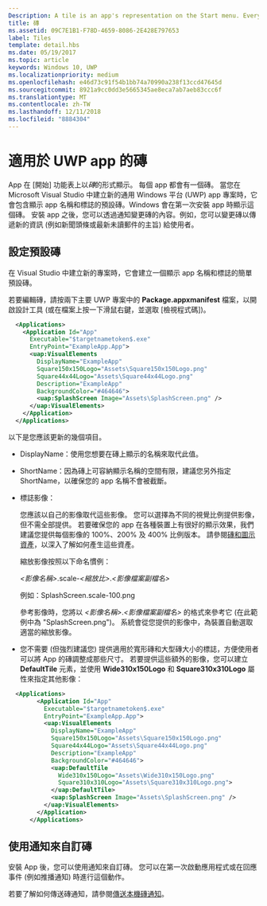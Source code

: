 ```yaml
---
Description: A tile is an app's representation on the Start menu. Every app has a tile. When you create a new Universal Windows Platform (UWP) app project in Microsoft Visual Studio, it includes a default tile that displays your app's name and logo.
title: 磚
ms.assetid: 09C7E1B1-F78D-4659-8086-2E428E797653
label: Tiles
template: detail.hbs
ms.date: 05/19/2017
ms.topic: article
keywords: Windows 10, UWP
ms.localizationpriority: medium
ms.openlocfilehash: e46d73c91f54b1bb74a70990a238f13ccd47645d
ms.sourcegitcommit: 8921a9cc0dd3e5665345ae8eca7ab7aeb83ccc6f
ms.translationtype: MT
ms.contentlocale: zh-TW
ms.lasthandoff: 12/11/2018
ms.locfileid: "8884304"
---
```

# <a name="tiles-for-uwp-apps"></a>適用於 UWP app 的磚

 

App 在 [開始] 功能表上以*磚*的形式顯示。 每個 app 都會有一個磚。 當您在 Microsoft Visual Studio 中建立新的通用 Windows 平台 (UWP) app 專案時，它會包含顯示 app 名稱和標誌的預設磚。Windows 會在第一次安裝 app 時顯示這個磚。 安裝 app 之後，您可以透過通知變更磚的內容。例如，您可以變更磚以傳遞新的資訊 (例如新聞頭條或最新未讀郵件的主旨) 給使用者。

## <a name="configure-the-default-tile"></a>設定預設磚


在 Visual Studio 中建立新的專案時，它會建立一個顯示 app 名稱和標誌的簡單預設磚。

若要編輯磚，請按兩下主要 UWP 專案中的 **Package.appxmanifest** 檔案，以開啟設計工具 (或在檔案上按一下滑鼠右鍵，並選取 \[檢視程式碼\])。

```XML
  <Applications>
    <Application Id="App"
      Executable="$targetnametoken$.exe"
      EntryPoint="ExampleApp.App">
      <uap:VisualElements
        DisplayName="ExampleApp"
        Square150x150Logo="Assets\Square150x150Logo.png"
        Square44x44Logo="Assets\Square44x44Logo.png"
        Description="ExampleApp"
        BackgroundColor="#464646">
        <uap:SplashScreen Image="Assets\SplashScreen.png" />
      </uap:VisualElements>
    </Application>
  </Applications>
```

以下是您應該更新的幾個項目。

-   DisplayName：使用您想要在磚上顯示的名稱來取代此值。
-   ShortName：因為磚上可容納顯示名稱的空間有限，建議您另外指定 ShortName，以確保您的 app 名稱不會被截斷。
-   標誌影像：

    您應該以自己的影像取代這些影像。 您可以選擇為不同的視覺比例提供影像，但不需全部提供。 若要確保您的 app 在各種裝置上有很好的顯示效果，我們建議您提供每個影像的 100%、200% 及 400% 比例版本。 請參閱[磚和圖示資產](app-assets.md)，以深入了解如何產生這些資產。

    縮放影像按照以下命名慣例：
    
    *&lt;影像名稱&gt;*.scale-*&lt;縮放比&gt;*.*&lt;影像檔案副檔名&gt;* 

    例如：SplashScreen.scale-100.png

    參考影像時，您將以 *&lt;影像名稱&gt;*.*&lt;影像檔案副檔名&gt;* 的格式來參考它 (在此範例中為 "SplashScreen.png")。 系統會從您提供的影像中，為裝置自動選取適當的縮放影像。

-   您不需要 (但強烈建議您) 提供適用於寬形磚和大型磚大小的標誌，方便使用者可以將 App 的磚調整成那些尺寸。 若要提供這些額外的影像，您可以建立 **DefaultTile** 元素，並使用 **Wide310x150Logo** 和 **Square310x310Logo** 屬性來指定其他影像：
```    XML
  <Applications>
        <Application Id="App"
          Executable="$targetnametoken$.exe"
          EntryPoint="ExampleApp.App">
          <uap:VisualElements
            DisplayName="ExampleApp"
            Square150x150Logo="Assets\Square150x150Logo.png"
            Square44x44Logo="Assets\Square44x44Logo.png"
            Description="ExampleApp"
            BackgroundColor="#464646">
            <uap:DefaultTile
              Wide310x150Logo="Assets\Wide310x150Logo.png"
              Square310x310Logo="Assets\Square310x310Logo.png">
            </uap:DefaultTile>
            <uap:SplashScreen Image="Assets\SplashScreen.png" />
          </uap:VisualElements>
        </Application>
      </Applications>
```

## <a name="use-notifications-to-customize-your-tile"></a>使用通知來自訂磚


安裝 App 後，您可以使用通知來自訂磚。 您可以在第一次啟動應用程式或在回應事件 (例如推播通知) 時進行這個動作。

若要了解如何傳送磚通知，請參閱[傳送本機磚通知](sending-a-local-tile-notification.md)。
